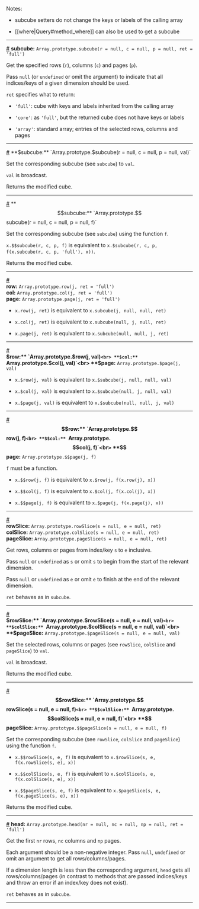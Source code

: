 Notes:

* subcube setters do not change the keys or labels of the calling array

* [[where|Query#method_where]] can also be used to get a subcube

---

<a name="method_subcube" href="#method_subcube">#</a> **subcube:** `Array.prototype.subcube(r = null, c = null, p = null, ret = 'full')`

Get the specified rows (`r`), columns (`c`) and pages (`p`).

Pass `null` (or `undefined` or omit the argument) to indicate that all indices/keys of a given dimension should be used.

`ret` specifies what to return:

* `'full'`: cube with keys and labels inherited from the calling array

* `'core'`: as `'full'`, but the returned cube does not have keys or labels

* `'array'`: standard array; entries of the selected rows, columns and pages

---

<a name="method_set_subcube" href="#method_set_subcube">#</a> **$subcube:** `Array.prototype.$subcube(r = null, c = null, p = null, val)`

Set the corresponding subcube (see `subcube`) to `val`.

`val` is broadcast.

Returns the modified cube.

---

<a name="method_set_set_subcube" href="#method_set_set_subcube">#</a> **$$subcube:** `Array.prototype.$$subcube(r = null, c = null, p = null, f)`

Set the corresponding subcube (see `subcube`) using the function `f`.

`x.$$subcube(r, c, p, f)` is equivalent to `x.$subcube(r, c, p, f(x.subcube(r, c, p, 'full'), x))`.

Returns the modified cube.

---

<a name="method_row" href="#method_row">#</a><br>
**row:** `Array.prototype.row(j, ret = 'full')`<br>
**col:** `Array.prototype.col(j, ret = 'full')`<br>
**page:** `Array.prototype.page(j, ret = 'full')`

* `x.row(j, ret)` is equivalent to `x.subcube(j, null, null, ret)`

* `x.col(j, ret)` is equivalent to `x.subcube(null, j, null, ret)`

* `x.page(j, ret)` is equivalent to `x.subcube(null, null, j, ret)`

---

<a name="method_set_row" href="#method_set_row">#</a><br>
**$row:** `Array.prototype.$row(j, val)`<br>
**$col:** `Array.prototype.$col(j, val)`<br>
**$page:** `Array.prototype.$page(j, val)`

* `x.$row(j, val)` is equivalent to `x.$subcube(j, null, null, val)`

* `x.$col(j, val)` is equivalent to `x.$subcube(null, j, null, val)`

* `x.$page(j, val)` is equivalent to `x.$subcube(null, null, j, val)`

---

<a name="method_set_set_row" href="#method_set_set_row">#</a><br>
**$$row:** `Array.prototype.$$row(j, f)`<br>
**$$col:** `Array.prototype.$$col(j, f)`<br>
**$$page:** `Array.prototype.$$page(j, f)`

`f` must be a function.

* `x.$$row(j, f)` is equivalent to `x.$row(j, f(x.row(j), x))`

* `x.$$col(j, f)` is equivalent to `x.$col(j, f(x.col(j), x))`

* `x.$$page(j, f)` is equivalent to `x.$page(j, f(x.page(j), x))`

---

<a name="method_row_slice" href="#method_row_slice">#</a><br>
**rowSlice:** `Array.prototype.rowSlice(s = null, e = null, ret)`<br>
**colSlice:** `Array.prototype.colSlice(s = null, e = null, ret)`<br>
**pageSlice:** `Array.prototype.pageSlice(s = null, e = null, ret)`

Get rows, columns or pages from index/key `s` to `e` inclusive.

Pass `null` or `undefined` as `s` or omit `s` to begin from the start of the relevant dimension.

Pass `null` or `undefined` as `e` or omit `e` to finish at the end of the relevant dimension.

`ret` behaves as in `subcube`.

---

<a name="method_set_row_slice" href="#method_set_row_slice">#</a><br>
**$rowSlice:** `Array.prototype.$rowSlice(s = null, e = null, val)`<br>
**$colSlice:** `Array.prototype.$colSlice(s = null, e = null, val)`<br>
**$pageSlice:** `Array.prototype.$pageSlice(s = null, e = null, val)`

Set the selected rows, columns or pages (see `rowSlice`, `colSlice` and `pageSlice`) to `val`.

`val` is broadcast.

Returns the modified cube.

---

<a name="method_set_set_row_slice" href="#method_set_set_row_slice">#</a><br>
**$$rowSlice:** `Array.prototype.$$rowSlice(s = null, e = null, f)`<br>
**$$colSlice:** `Array.prototype.$$colSlice(s = null, e = null, f)`<br>
**$$pageSlice:** `Array.prototype.$$pageSlice(s = null, e = null, f)`

Set the corresponding subcube (see `rowSlice`, `colSlice` and `pageSlice`) using the function `f`.

* `x.$$rowSlice(s, e, f)` is equivalent to `x.$rowSlice(s, e, f(x.rowSlice(s, e), x))`

* `x.$$colSlice(s, e, f)` is equivalent to `x.$colSlice(s, e, f(x.colSlice(s, e), x))`

* `x.$$pageSlice(s, e, f)` is equivalent to `x.$pageSlice(s, e, f(x.pageSlice(s, e), x))`

Returns the modified cube.

---

<a name="method_head" href="#method_head">#</a> **head:** `Array.prototype.head(nr = null, nc = null, np = null, ret = 'full')`

Get the first `nr` rows, `nc` columns and `np` pages.

Each argument should be a non-negative integer. Pass `null`, `undefined` or omit an argument to get all rows/columns/pages.

If a dimension length is less than the corresponding argument, `head` gets all rows/columns/pages (in contrast to methods that are passed indices/keys and throw an error if an index/key does not exist).

`ret` behaves as in `subcube`.

---